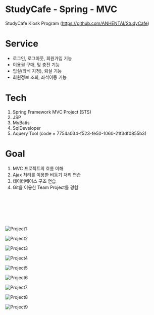 # StudyCafe - Spring - MVC
StudyCafe Kiosk Program (https://github.com/ANHENTAI/StudyCafe)

# Service
- 로그인, 로그아웃, 회원가입 기능
- 이용권 구매, 및 충전 기능
- 입실(좌석 지정), 퇴실 기능
- 회원정보 조회, 좌석이동 기능

# Tech

1. Spring Framework MVC Project (STS)
2. JSP
3. MyBatis
4. SqlDeveloper
5. Aquery Tool (code = 7754a034-f523-fe50-1060-21f3df0855b3)

# Goal

1. MVC 프로젝트의 흐름 이해
2. Ajax 처리를 이용한 비동기 처리 연습
3. 데이터베이스 구조 연습
4. Git을 이용한 Team Project를 경험

<br><br><br><br><br>



![Project1](https://user-images.githubusercontent.com/88410343/129748519-4d2653b1-1225-465b-b6db-037e540e254c.jpg)


![Project2](https://user-images.githubusercontent.com/88410343/129748532-9f159df0-f0d2-4bec-a2cf-39f2f2c4506c.jpg)


![Project3](https://user-images.githubusercontent.com/88410343/129748539-8d1b1f0d-18bd-4760-89ce-c3163bd9817a.jpg)


![Project4](https://user-images.githubusercontent.com/88410343/129748558-2aacf5e3-c83e-4502-a45d-63c8765cfe4e.jpg)


![Project5](https://user-images.githubusercontent.com/88410343/129748572-477261f4-eada-4664-b905-ab8762c9d67c.jpg)


![Project6](https://user-images.githubusercontent.com/88410343/129748577-6379c37d-c3f2-4b04-b1fc-0df60ceee659.jpg)


![Project7](https://user-images.githubusercontent.com/88410343/129748585-63dd2f14-381d-4166-bbfa-ef042c01b45f.jpg)


![Project8](https://user-images.githubusercontent.com/88410343/129748601-efcec9ca-4dc7-4e43-8bbc-e8048d63880b.jpg)



![Project9](https://user-images.githubusercontent.com/88410343/129748927-48e850c7-e89c-4a16-8fc3-6fd30d0cfbcb.jpg)
